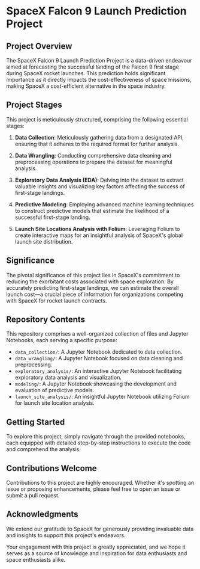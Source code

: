 # SpaceX Falcon 9 Launch Prediction Project

## Project Overview

The SpaceX Falcon 9 Launch Prediction Project is a data-driven endeavour aimed at forecasting the successful landing of the Falcon 9 first stage during SpaceX rocket launches. This prediction holds significant importance as it directly impacts the cost-effectiveness of space missions, making SpaceX a cost-efficient alternative in the space industry.

## Project Stages

This project is meticulously structured, comprising the following essential stages:

1. **Data Collection**: Meticulously gathering data from a designated API, ensuring that it adheres to the required format for further analysis.

2. **Data Wrangling**: Conducting comprehensive data cleaning and preprocessing operations to prepare the dataset for meaningful analysis.

3. **Exploratory Data Analysis (EDA)**: Delving into the dataset to extract valuable insights and visualizing key factors affecting the success of first-stage landings.

4. **Predictive Modeling**: Employing advanced machine learning techniques to construct predictive models that estimate the likelihood of a successful first-stage landing.

5. **Launch Site Locations Analysis with Folium**: Leveraging Folium to create interactive maps for an insightful analysis of SpaceX's global launch site distribution.

## Significance

The pivotal significance of this project lies in SpaceX's commitment to reducing the exorbitant costs associated with space exploration. By accurately predicting first-stage landings, we can estimate the overall launch cost—a crucial piece of information for organizations competing with SpaceX for rocket launch contracts.

## Repository Contents

This repository comprises a well-organized collection of files and Jupyter Notebooks, each serving a specific purpose:

- `data_collection/`: A Jupyter Notebook dedicated to data collection.
- `data_wrangling/`: A Jupyter Notebook focused on data cleaning and preprocessing.
- `exploratory_analysis/`: An interactive Jupyter Notebook facilitating exploratory data analysis and visualization.
- `modeling/`: A Jupyter Notebook showcasing the development and evaluation of predictive models.
- `launch_site_analysis/`: An insightful Jupyter Notebook utilizing Folium for launch site location analysis.

## Getting Started

To explore this project, simply navigate through the provided notebooks, each equipped with detailed step-by-step instructions to execute the code and comprehend the analysis.

## Contributions Welcome

Contributions to this project are highly encouraged. Whether it's spotting an issue or proposing enhancements, please feel free to open an issue or submit a pull request.

## Acknowledgments

We extend our gratitude to SpaceX for generously providing invaluable data and insights to support this project's endeavors.

Your engagement with this project is greatly appreciated, and we hope it serves as a source of knowledge and inspiration for data enthusiasts and space enthusiasts alike.
